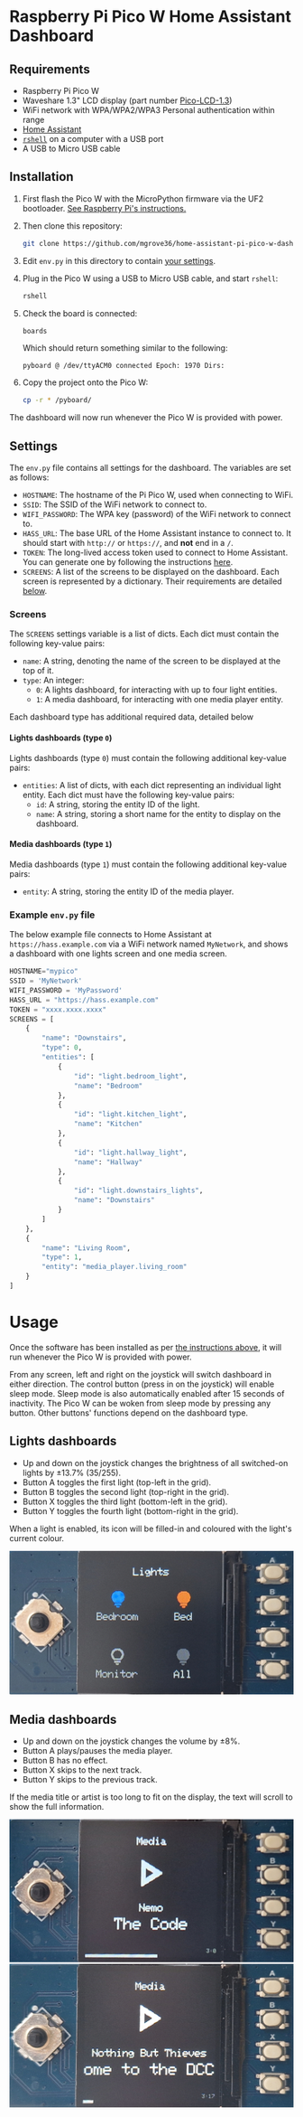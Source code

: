 # Raspberry Pi Pico W Home Assistant Dashboard

## Requirements

- Raspberry Pi Pico W
- Waveshare 1.3" LCD display (part number [Pico-LCD-1.3](https://www.waveshare.com/product/pico-lcd-1.3.htm))
- WiFi network with WPA/WPA2/WPA3 Personal authentication within range
- [Home Assistant](https://www.home-assistant.io/)
- [`rshell`](https://github.com/dhylands/rshell) on a computer with a USB port
- A USB to Micro USB cable

## Installation

1. First flash the Pico W with the MicroPython firmware via the UF2 bootloader. [See Raspberry Pi's instructions.](https://www.raspberrypi.com/documentation/microcontrollers/micropython.html#drag-and-drop-micropython)

2. Then clone this repository:

    ```bash
    git clone https://github.com/mgrove36/home-assistant-pi-pico-w-dashboard.git && cd home-assistant-pi-pico-w-dashboard
    ```

3. Edit `env.py` in this directory to contain [your settings](#settings).

4. Plug in the Pico W using a USB to Micro USB cable, and start `rshell`:

    ```bash
    rshell
    ```

5. Check the board is connected:

    ```bash
    boards
    ```
        
    Which should return something similar to the following:

    ```
    pyboard @ /dev/ttyACM0 connected Epoch: 1970 Dirs:
    ```

6. Copy the project onto the Pico W:

    ```bash
    cp -r * /pyboard/
    ```

The dashboard will now run whenever the Pico W is provided with power.

## Settings

The `env.py` file contains all settings for the dashboard. The variables are set as follows:

- `HOSTNAME`: The hostname of the Pi Pico W, used when connecting to WiFi.
- `SSID`: The SSID of the WiFi network to connect to.
- `WIFI_PASSWORD`: The WPA key (password) of the WiFi network to connect to.
- `HASS_URL`: The base URL of the Home Assistant instance to connect to. It should start with `http://` or `https://`, and **not** end in a `/`.
- `TOKEN`: The long-lived access token used to connect to Home Assistant. You can generate one by following the instructions [here](https://developers.home-assistant.io/docs/auth_api/#long-lived-access-token).
- `SCREENS`: A list of the screens to be displayed on the dashboard. Each screen is represented by a dictionary. Their requirements are detailed [below](#screens).

### Screens

The `SCREENS` settings variable is a list of dicts. Each dict must contain the following key-value pairs:

- `name`: A string, denoting the name of the screen to be displayed at the top of it.
- `type`: An integer:
    - `0`: A lights dashboard, for interacting with up to four light entities.
    - `1`: A media dashboard, for interacting with one media player entity.

Each dashboard type has additional required data, detailed below

#### Lights dashboards (type `0`)

Lights dashboards (type `0`) must contain the following additional key-value pairs:
- `entities`: A list of dicts, with each dict representing an individual light entity. Each dict must have the following key-value pairs:
    - `id`: A string, storing the entity ID of the light.
    - `name`: A string, storing a short name for the entity to display on the dashboard.

#### Media dashboards (type `1`)

Media dashboards (type `1`) must contain the following additional key-value pairs:
- `entity`: A string, storing the entity ID of the media player.

### Example `env.py` file

The below example file connects to Home Assistant at `https://hass.example.com` via a WiFi network named `MyNetwork`, and shows a dashboard with one lights screen and one media screen.

```py
HOSTNAME="mypico"
SSID = 'MyNetwork'
WIFI_PASSWORD = 'MyPassword'
HASS_URL = "https://hass.example.com"
TOKEN = "xxxx.xxxx.xxxx"
SCREENS = [
    {
        "name": "Downstairs",
        "type": 0,
        "entities": [
            {
                "id": "light.bedroom_light",
                "name": "Bedroom"
            },
            {
                "id": "light.kitchen_light",
                "name": "Kitchen"
            },
            {
                "id": "light.hallway_light",
                "name": "Hallway"
            },
            {
                "id": "light.downstairs_lights",
                "name": "Downstairs"
            }
        ]
    },
    {
        "name": "Living Room",
        "type": 1,
        "entity": "media_player.living_room"
    }
]
```

# Usage

Once the software has been installed as per [the instructions above](#installation), it will run whenever the Pico W is provided with power.

From any screen, left and right on the joystick will switch dashboard in either direction. The control button (press in on the joystick) will enable sleep mode. Sleep mode is also automatically enabled after 15 seconds of inactivity. The Pico W can be woken from sleep mode by pressing any button. Other buttons' functions depend on the dashboard type.

## Lights dashboards

- Up and down on the joystick changes the brightness of all switched-on lights by ±13.7% (35/255).
- Button A toggles the first light (top-left in the grid).
- Button B toggles the second light (top-right in the grid).
- Button X toggles the third light (bottom-left in the grid).
- Button Y toggles the fourth light (bottom-right in the grid).

When a light is enabled, its icon will be filled-in and coloured with the light's current colour.

![A lights dashboard](docs/lights.jpg)

## Media dashboards

- Up and down on the joystick changes the volume by ±8%.
- Button A plays/pauses the media player.
- Button B has no effect.
- Button X skips to the next track.
- Button Y skips to the previous track.

If the media title or artist is too long to fit on the display, the text will scroll to show the full information.

![A media dashboard](docs/media_1.jpg)
![A media dashboard with scrolling text](docs/media_2.jpg)
